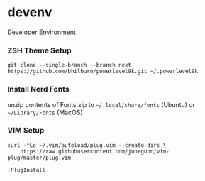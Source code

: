# devenv
Developer Environment

### ZSH Theme Setup
```
git clone --single-branch --branch next https://github.com/bhilburn/powerlevel9k.git ~/.powerlevel9k
```

### Install Nerd Fonts
unzip contents of Fonts.zip to `~/.local/share/fonts` (Ubuntu) or `~/Library/Fonts` (MacOS)

### VIM Setup
```
curl -fLo ~/.vim/autoload/plug.vim --create-dirs \
    https://raw.githubusercontent.com/junegunn/vim-plug/master/plug.vim

:PlugInstall
```
